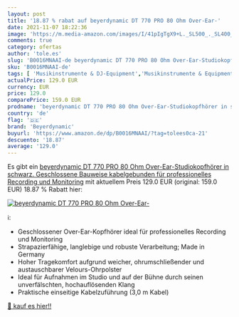 ```yaml
---
layout: post
title: '18.87 % rabat auf beyerdynamic DT 770 PRO 80 Ohm Over-Ear-'
date: 2021-11-07 18:22:36
image: 'https://m.media-amazon.com/images/I/41pIgTgX9+L._SL500_._SL400_.jpg'
comments: true
category: ofertas
author: 'tole.es'
slug: 'B0016MNAAI-de beyerdynamic DT 770 PRO 80 Ohm Over-Ear-Studiokopfhörer in...'
sku: 'B0016MNAAI-de'
tags: [ 'Musikinstrumente & DJ-Equipment','Musikinstrumente & Equipment','Recording-Equipment','Studio-Kopfhörer','beyerdynamic', ]
actualPrice: 129.0 EUR
currency: EUR
price: 129.0
comparePrice: 159.0 EUR
prodname: 'beyerdynamic DT 770 PRO 80 Ohm Over-Ear-Studiokopfhörer in schwarz. Geschlossene Bauweise  kabelgebunden für professionelles Recording und Monitoring'
country: 'de'
flag: '🇩🇪'
brand: 'Beyerdynamic'
buyurl: 'https://www.amazon.de/dp/B0016MNAAI/?tag=tolees0ca-21'
descuento: '18.87'
average: '129.0'
---
```


Es gibt ein [beyerdynamic DT 770 PRO 80 Ohm Over-Ear-Studiokopfhörer in schwarz. Geschlossene Bauweise  kabelgebunden für professionelles Recording und Monitoring](https://www.amazon.de/dp/B0016MNAAI/?tag=tolees0ca-21) mit aktuellem Preis 129.0 EUR (original: 159.0 EUR) 18.87 % Rabatt hier:

[![beyerdynamic DT 770 PRO 80 Ohm Over-Ear-](https://m.media-amazon.com/images/I/41pIgTgX9+L._SL500_._SL400_.jpg)](https://www.amazon.de/dp/B0016MNAAI/?tag=tolees0ca-21)

ℹ️:

- Geschlossener Over-Ear-Kopfhörer ideal für professionelles Recording und Monitoring
- Strapazierfähige, langlebige und robuste Verarbeitung; Made in Germany
- Hoher Tragekomfort aufgrund weicher, ohrumschließender und austauschbarer Velours-Ohrpolster
- Ideal für Aufnahmen im Studio und auf der Bühne durch seinen unverfälschten, hochauflösenden Klang
- Praktische einseitige Kabelzuführung (3,0 m Kabel)

[🛒 kauf es hier!!](https://www.amazon.de/dp/B0016MNAAI/?tag=tolees0ca-21)
